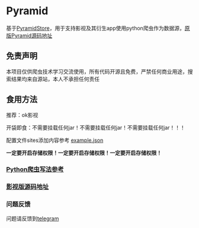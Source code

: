# Pyramid

基于[PyramidStore](https://github.com/UndCover/PyramidStore)，用于支持影视及其衍生app使用python爬虫作为数据源，[原版Pyramid源码地址](https://github.com/UndCover/Pyramid)

## 免责声明

本项目仅供爬虫技术学习交流使用，所有代码开源且免费，严禁任何商业用途，搜索结果均来自源站，本人不承担任何责任

## 食用方法

推荐：ok影视

开袋即食：不需要挂载任何jar！不需要挂载任何jar！不需要挂载任何jar！！！

配置文件sites添加内容参考 [example.json](https://github.com/JJBJJ/PyramidStore/blob/main/example.json)

**一定要开启存储权限！一定要开启存储权限！一定要开启存储权限！**

### [Python爬虫写法参考](https://github.com/JJBJJ/PyramidStore/blob/main/spider.md)

### [影视版源码地址](https://github.com/FongMi/TV/tree/release/pyramid)

### 问题反馈
问题请反馈到[telegram](https://t.me/+A3SLQRmPVi9kOThl)

